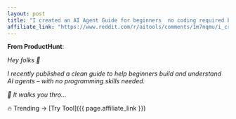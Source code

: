 ```yaml
---
layout: post
title: "I created an AI Agent Guide for beginners  no coding required built with re"
affiliate_link: "https://www.reddit.com/r/aitools/comments/1m7nqmu/i_created_an_ai_agent_guide_for_beginners_no/?ref=autoverse&utm_source=autoverse"
---
```


**From ProductHunt**:  
*<!-- SC_OFF --><div class='md'><p>Hey folks 👋</p> <p>I recently published a clean guide to help beginners build and understand AI agents – with no programming skills needed.</p> <p>🧠 It walks you thro...*

🔥 Trending → [Try Tool]({{ page.affiliate_link }})  


